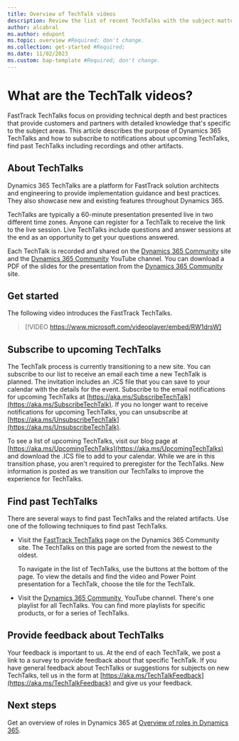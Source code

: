 ```yaml
---
title: Overview of TechTalk videos  
description: Review the list of recent TechTalks with the subject-matter experts from the FastTrack team for Dynamics 365.
author: alcabral
ms.author: edupont
ms.topic: overview #Required; don't change.
ms.collection: get-started #Required; 
ms.date: 11/02/2023
ms.custom: bap-template #Required; don't change.
---
```


# What are the TechTalk videos?

FastTrack TechTalks focus on providing technical depth and best practices that provide customers and partners with detailed knowledge that's specific to the subject areas. This article describes the purpose of Dynamics 365 TechTalks and how to subscribe to notifications about upcoming TechTalks, find past TechTalks including recordings and other artifacts.

## About TechTalks

Dynamics 365 TechTalks are a platform for FastTrack solution architects and engineering to provide implementation guidance and best ​​​​​​​practices. They also showcase new and existing features throughout Dynamics 365. 

TechTalks are typically a 60-minute presentation presented live in two different time zones. Anyone can register for a TechTalk to receive the link to the live session. Live TechTalks include questions and answer sessions at the end as an opportunity to get your questions answered.

Each TechTalk is recorded and shared on the [Dynamics 365 Community](https://community.dynamics.com/blogs/?blogid=e624b369-bfb9-4c57-8f1b-b3656ac91f5a) site and the [Dynamics 365 Community](https://www.youtube.com/%40MSD365Community/featured) YouTube channel. You can download a PDF of the slides for the presentation from the [Dynamics 365 Community](https://community.dynamics.com/blogs/?blogid=e624b369-bfb9-4c57-8f1b-b3656ac91f5a) site.  

## Get started

The following video introduces the FastTrack TechTalks.

> [!VIDEO https://www.microsoft.com/videoplayer/embed/RW1drsW]

## Subscribe to upcoming TechTalks

The TechTalk process is currently transitioning to a new site. You can subscribe to our list to receive an email each time a new TechTalk is planned. The invitation includes an .ICS file that you can save to your calendar with the details for the event. Subscribe to the email notifications for upcoming TechTalks at [https://aka.ms/SubscribeTechTalk](https://aka.ms/SubscribeTechTalk). If you no longer want to receive notifications for upcoming TechTalks, you can unsubscribe at [https://aka.ms/UnsubscribeTechTalk](https://aka.ms/UnsubscribeTechTalk).

To see a list of upcoming TechTalks, visit our blog page at [https://aka.ms/UpcomingTechTalks](https://aka.ms/UpcomingTechTalks) and download the .ICS file to add to your calendar. While we are in this transition phase, you aren't required to preregister for the TechTalks. New information is posted as we transition our TechTalks to improve the experience for TechTalks.

## Find past TechTalks

There are several ways to find past TechTalks and the related artifacts. Use one of the following techniques to find past TechTalks.

- Visit the [FastTrack TechTalks](https://community.dynamics.com/blogs/?blogid=e624b369-bfb9-4c57-8f1b-b3656ac91f5a&groupid=fe7f279c-2848-4109-9139-26dad32a1ce2) page on the Dynamics 365 Community site. The TechTalks on this page are sorted from the newest to the oldest.  

  To navigate in the list of TechTalks, use the buttons at the bottom of the page. To view the details and find the video and Power Point presentation for a TechTalk, choose the tile for the TechTalk.  
- Visit the [Dynamics 365 Community ](https://www.youtube.com/%40MSD365Community/featured) YouTube channel. There's one playlist for all TechTalks. You can find more playlists for specific products, or for a series of TechTalks.  

## Provide feedback about TechTalks

Your feedback is important to us. At the end of each TechTalk, we post a link to a survey to provide feedback about that specific TechTalk. If you have general feedback about TechTalks or suggestions for subjects on new TechTalks, tell us in the form at [https://aka.ms/TechTalkFeedback](https://aka.ms/TechTalkFeedback) and give us your feedback.  

## Next steps

Get an overview of roles in Dynamics 365 at [Overview of roles in Dynamics 365](overview.md).  
